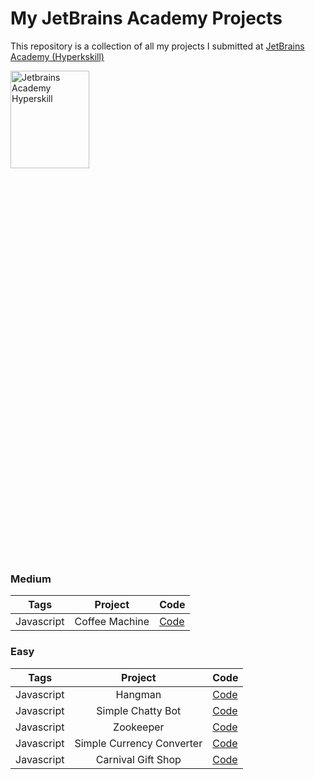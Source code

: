 # My JetBrains Academy Projects
This repository is a collection of all my projects I submitted at [JetBrains Academy (Hyperkskill)](https://hyperskill.org/)

<a href="https://hyperskill.org/"><img src="https://priyadogra.com/wp-content/uploads/2021/01/preview.png" alt="Jetbrains Academy Hyperskill" width="50%" height="20%"></a>

### Medium

| Tags | Project | Code |
| ----- | :------: | ----- |
| Javascript | Coffee Machine | [Code](https://github.com/LOsioChico/Jetbrains-Academy-Hyperksill/tree/main/Medium/Coffee%20Machine) |

### Easy

| Tags | Project | Code |
| ----- | :------: | ----- |
| Javascript | Hangman | [Code](https://github.com/LOsioChico/hyperskill-jetbrains/tree/main/Easy/Hangman) |
| Javascript | Simple Chatty Bot | [Code](https://github.com/LOsioChico/Jetbrains-Academy-Hyperksill/tree/main/Easy/Simple%20Chatty%20Bot) |
| Javascript | Zookeeper | [Code](https://github.com/LOsioChico/Jetbrains-Academy-Hyperksill/tree/main/Easy/Zookeeper) |
| Javascript | Simple Currency Converter | [Code](https://github.com/LOsioChico/Jetbrains-Academy-Hyperksill/tree/main/Easy/Simple%20Currency%20Converter) |
| Javascript | Carnival Gift Shop | [Code](https://github.com/LOsioChico/Jetbrains-Academy-Hyperksill/tree/main/Easy/Carnival%20Gift%20Shop) |
